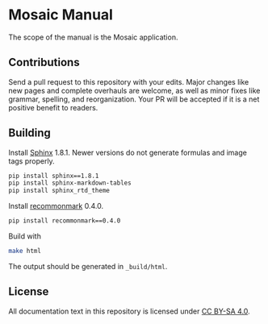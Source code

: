 # Mosaic Manual

The scope of the manual is the Mosaic application.

## Contributions

Send a pull request to this repository with your edits.
Major changes like new pages and complete overhauls are welcome, as well as minor fixes like grammar, spelling, and reorganization.
Your PR will be accepted if it is a net positive benefit to readers.

## Building

Install [Sphinx](http://www.sphinx-doc.org/en/stable/) 1.8.1. Newer versions do not generate formulas and image tags properly.

```bash
pip install sphinx==1.8.1
pip install sphinx-markdown-tables
pip install sphinx_rtd_theme
```

Install [recommonmark](https://github.com/rtfd/recommonmark) 0.4.0.

```bash
pip install recommonmark==0.4.0
```

Build with

```bash
make html
```  

The output should be generated in `_build/html`.

## License

All documentation text in this repository is licensed under [CC BY-SA 4.0](https://creativecommons.org/licenses/by-sa/4.0/).
